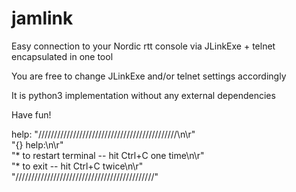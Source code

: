 # jamlink
Easy connection to your Nordic rtt console via JLinkExe + telnet encapsulated in one tool

You are free to change JLinkExe and/or telnet settings accordingly

It is python3 implementation without any external dependencies

Have fun!

help:
"////////////////////////////////////////////\n\r" \
"{} help:\n\r" \
"* to restart terminal -- hit Ctrl+C one time\n\r" \
"* to exit -- hit Ctrl+C twice\n\r" \
"////////////////////////////////////////////"
